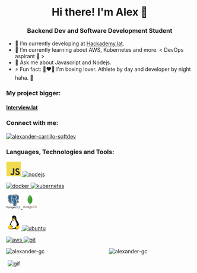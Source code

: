 <h1 align="center">Hi there! I'm Alex 👋</h1>

<h3 align="center"> Backend Dev and Software Development Student </h3>

- 🔭 I’m currently developing at [Hackademy.lat](https://hackademy.lat).
- 🌱 I’m currently learning about AWS, Kubernetes and more. < DevOps aspirant 🏁 >
- 💬 Ask me about Javascript and Nodejs.
- ⚡ Fun fact: 🥊❤️‍🔥 I'm boxing lover. Athlete by day and developer by night haha. 🤪

<h3 align="left">My project bigger:</h3> 
<h4 align="left"><a href="https://www.interview.lat" target="blank"> Interview.lat </a></h4>

<h3 align="left">Connect with me:</h3>

<p align="left">
<a href="https://www.linkedin.com/in/alexander-carrillo-softdev" target="blank"><img align="center" src="https://cdn-icons-png.flaticon.com/512/174/174857.png" alt="alexander-carrillo-softdev" height="40" width="40" /></a>
</p>

<h3 align="left">Languages, Technologies and Tools:</h3>

<p align="left">
<a href="https://developer.mozilla.org/en-US/docs/Web/JavaScript" target="_blank"> <img src="https://raw.githubusercontent.com/devicons/devicon/master/icons/javascript/javascript-original.svg" alt="javascript" width="40" height="40"/> </a>  <a href="https://nodejs.org" target="_blank"> <img src="https://upload.wikimedia.org/wikipedia/commons/d/d9/Node.js_logo.svg" alt="nodejs" width="50" height="50"/> </a>  
 
<a href="https://www.docker.com/" target="_blank"> <img src="https://cdn-icons-png.flaticon.com/512/919/919853.png" alt="docker" width="40" height="40"/> </a>  <a href="https://kubernetes.io" target="_blank"> <img src="https://www.vectorlogo.zone/logos/kubernetes/kubernetes-icon.svg" alt="kubernetes" width="40" height="40"/> </a>
  
<a href="https://www.postgresql.org" target="_blank"> <img src="https://raw.githubusercontent.com/devicons/devicon/master/icons/postgresql/postgresql-original-wordmark.svg" alt="postgresql" width="40" height="40"/> </a>  <a href="https://www.mongodb.com/" target="_blank"> <img src="https://raw.githubusercontent.com/devicons/devicon/master/icons/mongodb/mongodb-original-wordmark.svg" alt="mongodb" width="40" height="40"/> </a> 
    
<a href="https://www.linux.org/" target="_blank"> <img src="https://raw.githubusercontent.com/devicons/devicon/master/icons/linux/linux-original.svg" alt="linux" width="40" height="40"/> </a>  <a href="https://ubuntu.com/" target="_blank"> <img src="https://cdn-icons-png.flaticon.com/512/888/888879.png" alt="ubuntu" width="40" height="40"/> </a>
 
<a href="https://aws.amazon.com/es/" target="_blank"> <img src="https://upload.wikimedia.org/wikipedia/commons/9/93/Amazon_Web_Services_Logo.svg" alt="aws" width="40" height="40"/> </a>  <a href="https://git-scm.com/" target="_blank"> <img src="https://www.vectorlogo.zone/logos/git-scm/git-scm-icon.svg" alt="git" width="40" height="40"/> </a>
</p>

<p><img align="left" src="https://github-readme-stats.vercel.app/api/top-langs?username=alexander-gc&count_private=true&show_icons=true&locale=en&layout=compact" alt="alexander-gc" width="45%"/></p>

<p>&nbsp;<img align="right" src="https://github-readme-stats.vercel.app/api?username=alexander-gc&count_private=true&theme=radical&show_icons=true&locale=en" alt="alexander-gc" width="45%" height="500" /></p>

<p>&nbsp;<img align="center" src="https://media.giphy.com/media/9J7tdYltWyXIY/giphy.gif" alt="gif" width="100%" height="600" /></p>
  
<!-- ![Alt Text](https://media.giphy.com/media/9J7tdYltWyXIY/giphy.gif) -->

<!--
**alexander-gc/alexander-gc** is a ✨ _special_ ✨ repository because its `README.md` (this file) appears on your GitHub profile.

Here are some ideas to get you started:

- 🔭 I’m currently working on ...
- 🌱 I’m currently learning ...
- 👯 I’m looking to collaborate on ...
- 🤔 I’m looking for help with ...
- 💬 Ask me about ...
- 📫 How to reach me: ...
- 😄 Pronouns: ...
- ⚡ Fun fact: ...
-->
